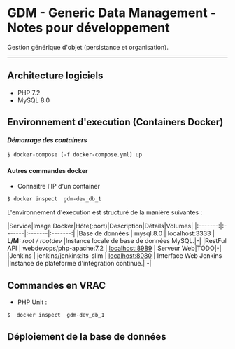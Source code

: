 # GDM - Generic Data Management - Notes pour développement

Gestion générique d'objet (persistance et organisation).

-------

## Architecture logiciels

- PHP 7.2
- MySQL 8.0


## Environnement d'execution (Containers Docker)

#### *Démarrage des containers*

```bash
$ docker-compose [-f docker-compose.yml] up
```
#### Autres commandes docker

- Connaitre l'IP d'un container
```bash
$ docker inspect  gdm-dev_db_1
```

L'environnement d'execution est structuré de la manière suivantes :

|Service|Image Docker|Hôte(:port)|Description|Détails|Volumes|
|:-------:|:-------|:-------|:-------:|
|Base de données | mysql:8.0 | localhost:3333 | **L/M:** *root / rootdev* |Instance locale de base de données MySQL.|-|
|RestFull API | webdevops/php-apache:7.2 | [localhost:8989](http://localhost:8989) | Serveur Web|TODO|-|
|Jenkins | jenkins/jenkins:lts-slim | [localhost:8080](http://localhost:8080) | Interface Web Jenkins |Instance de plateforme d'intégration continue.| -|

## Commandes en VRAC

- PHP Unit :
```bash
$  docker inspect  gdm-dev_db_1
```

## Déploiement de la base de données
